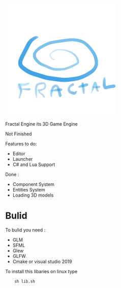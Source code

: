 <p align="left">
  <img src="res/Graphics/Logo.png" width="350" height="350">
</p>

Fractal Engine its 3D Game Engine

Not Finished

Features to do:

* Editor
* Launcher
* C# and Lua Support

Done :
* Component System
* Entities System
* Loading 3D models

# Bulid

To bulid you need :

* GLM
* SFML
* Glew
* GLFW
* Cmake or visual studio 2019

To install this libaries on linux type

        sh lib.sh

